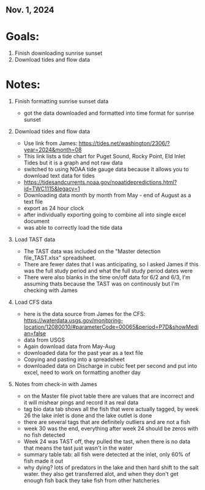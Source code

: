 ## Nov. 1, 2024 

# Goals:
1. Finish downloading sunrise sunset
2. Download tides and flow data


# Notes:
1. Finish formatting sunrise sunset data   
    - got the data downloaded and formatted into time format for sunrise sunset

2. Download tides and flow data
    - Use link from James: https://tides.net/washington/2306/?year=2024&month=08
    - This link lists a tide chart for Puget Sound, Rocky Point, Eld Inlet Tides but it is a graph and not raw data
    - switched to using NOAA tide gauge data because it allows you to download text data for tides
    - https://tidesandcurrents.noaa.gov/noaatidepredictions.html?id=TWC1115&legacy=1
    - Downloading data month by month from May - end of August as a text file 
    - export as 24 hour clock
    - after individually exporting going to combine all into single excel document 
    - was able to correctly load the tide data 

3. Load TAST data

    - The TAST data was included on the "Master detection file_TAST.xlsx" spreadsheet. 
    - There are fewer dates that I was anticipating, so I asked James if this was the full study period and what the full study period dates were
    - There were also blanks in the time on/off data for 6/2 and 6/3, I'm assuming thats because the TAST was on continously but I'm checking with James 

4. Load CFS data
    - here is the data source from James for the CFS: https://waterdata.usgs.gov/monitoring-location/12080010/#parameterCode=00065&period=P7D&showMedian=false 
    - data from USGS 
    - Again download data from May-Aug
    - downloaded data for the past year as a text file
    - Copying and pasting into a spreadsheet
    - downloaded data on Discharge in cubic feet per second and put into excel, need to work on formatting another day 

5. Notes from check-in with James

    - on the Master file pivot table there are values that are incorrect and it will mishear pings and record it as real data 
    - tag bio data tab shows all the fish that were actually tagged, by week 26 the lake inlet is done and the lake outlet is done 
    - there are several tags that are definitely outliers and are not a fish
    - week 30 was the end, everything after week 24 should be zeros with no fish detected 
    - Week 24 was TAST off, they pulled the tast, when there is no data that means the tast just wasn't in the water 
    - summary table tab: all fish were detected at the inlet, only 60% of fish made it out 
    - why dying? lots of predators in the lake and then hard shift to the salt water. they also get transferred alot, and when they don't get enough fish back they take fish from other hatcheries 